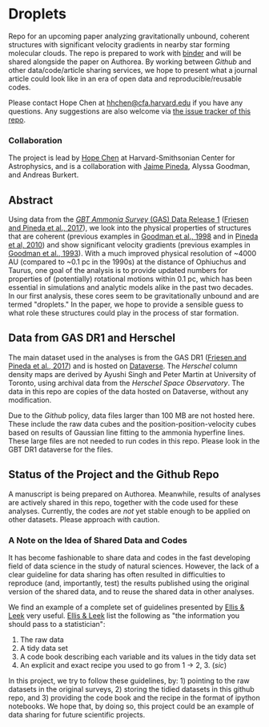 # Droplets
Repo for an upcoming paper analyzing gravitationally unbound, coherent structures with significant velocity gradients in nearby star forming molecular clouds.  The repo is prepared to work with [binder](http://mybinder.org) and will be shared alongside the paper on Authorea.  By working between *Github* and other data/code/article sharing services, we hope to present what a journal article could look like in an era of open data and reproducible/reusable codes.

Please contact Hope Chen at hhchen@cfa.harvard.edu if you have any questions.  Any suggestions are also welcome via [the issue tracker of this repo](https://github.com/hopehhchen/Droplets/issues).

### Collaboration
The project is lead by [Hope Chen](https://github.com/hopehhchen) at Harvard-Smithsonian Center for Astrophysics, and is a collaboration with [Jaime Pineda](https://github.com/jpinedaf), Alyssa Goodman, and Andreas Burkert.

## Abstract
Using data from the [*GBT Ammonia Survey* (GAS) Data Release 1](https://dataverse.harvard.edu/dataverse/GAS_Project) ([Friesen and Pineda et al., 2017](https://ui.adsabs.harvard.edu/#abs/2017ApJ...843...63F/abstract)), we look into the physical properties of structures that are coherent (previous examples in [Goodman et al., 1998](https://ui.adsabs.harvard.edu/#abs/1998ApJ...504..223G/abstract) and in [Pineda et al, 2010](https://ui.adsabs.harvard.edu/#abs/2010ApJ...712L.116P/abstract)) and show significant velocity gradients (previous examples in [Goodman et al., 1993](https://ui.adsabs.harvard.edu/#abs/1993ApJ...406..528G/abstract)).  With a much improved physical resolution of ~4000 AU (compared to ~0.1 pc in the 1990s) at the distance of Ophiuchus and Taurus, one goal of the analysis is to provide updated numbers for properties of (potentially) rotational motions within 0.1 pc, which has been essential in simulations and analytic models alike in the past two decades.  In our first analysis, these cores seem to be gravitationally unbound and are termed "droplets."  In the paper, we hope to provide a sensible guess to what role these structures could play in the process of star formation.

## Data from GAS DR1 and Herschel
The main dataset used in the analyses is from the GAS DR1 ([Friesen and Pineda et al., 2017](https://ui.adsabs.harvard.edu/#abs/2017ApJ...843...63F/abstract)) and is hosted on [Dataverse](https://dataverse.harvard.edu/dataverse/GAS_Project).  The *Herschel* column density maps are derived by Ayushi Singh and Peter Martin at University of Toronto, using archival data from the *Herschel Space Observatory*.  The data in this repo are copies of the data hosted on Dataverse, without any modification.

Due to the *Github* policy, data files larger than 100 MB are not hosted here.  These include the raw data cubes and the position-position-velocity cubes based on results of Gaussian line fitting to the ammonia hyperfine lines.  These large files are not needed to run codes in this repo.  Please look in the GBT DR1 dataverse for the files.

## Status of the Project and the Github Repo
A manuscript is being prepared on Authorea.  Meanwhile, results of analyses are actively shared in this repo, together with the code used for these analyses.  Currently, the codes are *not* yet stable enough to be applied on other datasets.  Please approach with caution.

### A Note on the Idea of Shared Data and Codes
It has become fashionable to share data and codes in the fast developing field of data science in the study of natural sciences.  However, the lack of a clear guideline for data sharing has often resulted in difficulties to reproduce (and, importantly, test) the results published using the original version of the shared data, and to reuse the shared data in other analyses.

We find an example of a complete set of guidelines presented by [Ellis & Leek](https://doi.org/10.7287/peerj.preprints.3139v2) very useful.  [Ellis & Leek](https://doi.org/10.7287/peerj.preprints.3139v2) list the following as "the information you should pass to a statistician":

1. The raw data
2. A tidy data set
3. A code book describing each variable and its values in the tidy data set
4. An explicit and exact recipe you used to go from 1 -> 2, 3. (*sic*)

In this project, we try to follow these guidelines, by: 1) pointing to the raw datasets in the original surveys, 2) storing the tidied datasets in this github repo, and 3) providing the code book and the recipe in the format of ipython notebooks.  We hope that, by doing so, this project could be an example of data sharing for future scientific projects.
